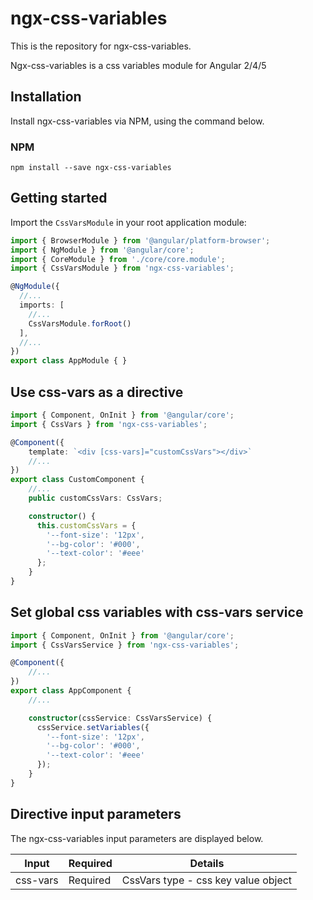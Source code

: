 # ngx-css-variables
This is the repository for ngx-css-variables.

Ngx-css-variables is a css variables module for Angular 2/4/5

## Installation
Install ngx-css-variables via NPM, using the command below.

### NPM
```shell
npm install --save ngx-css-variables
```

## Getting started
Import the `CssVarsModule` in your root application module:

```typescript
import { BrowserModule } from '@angular/platform-browser';
import { NgModule } from '@angular/core';
import { CoreModule } from './core/core.module';
import { CssVarsModule } from 'ngx-css-variables';

@NgModule({
  //...
  imports: [
    //...
    CssVarsModule.forRoot()
  ],
  //...
})
export class AppModule { }
```

## Use css-vars as a directive 

```typescript
import { Component, OnInit } from '@angular/core';
import { CssVars } from 'ngx-css-variables';

@Component({
    template: `<div [css-vars]="customCssVars"></div>`
    //...
})
export class CustomComponent {
    //...
    public customCssVars: CssVars;

    constructor() {
      this.customCssVars = {
        '--font-size': '12px',
        '--bg-color': '#000',
        '--text-color': '#eee'
      };
    }
}
```

## Set global css variables with css-vars service 

```typescript
import { Component, OnInit } from '@angular/core';
import { CssVarsService } from 'ngx-css-variables';

@Component({
    //...
})
export class AppComponent {
    //...

    constructor(cssService: CssVarsService) {
      cssService.setVariables({
        '--font-size': '12px',
        '--bg-color': '#000',
        '--text-color': '#eee'
      });
    }
}
```

## Directive input parameters
The ngx-css-variables input parameters are displayed below.

| Input | Required | Details |
| ---- | ---- | ---- |
| css-vars | Required | CssVars type - css key value object  |
